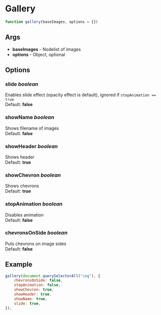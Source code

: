 # Gallery

```js
function gallery(baseImages, options = {})
```

## Args

-   **baseImages** - Nodelist of images
-   **options** - Object, optional

## Options

### slide _boolean_

Enables slide effect (opacity effect is default), ignored if `stopAnimation == true`  
Default: **false**

### showName _boolean_

Shows filename of images  
Default: **false**

### showHeader _boolean_

Shows header  
Default: **true**

### showChevron _boolean_

Shows chevrons  
Default: **true**

### stopAnimation _boolean_

Disables animation  
Default: **false**

### chevronsOnSide _boolean_

Puts chevrons on image sides  
Default: **false**

## Example

```js
gallery(document.querySelectorAll("img"), {
    chevronsOnSide: false,
    stopAnimation: false,
    showChevron: true,
    showHeader: true,
    showName: true,
    slide: true,
});
```
